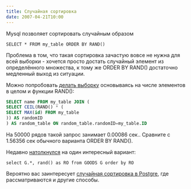 ```yaml
---
title: Случайная сортировка
date: 2007-04-21T10:00
---
```


Mysql позволяет сортировать случайным образом

`SELECT * FROM my_table ORDER BY RAND()`

Проблема в том, что такая сортировка зачастую вовсе не нужна для всей выборки - хочется просто достать случайный элемент из определённого множества, к тому же ORDER BY RAND() достаточно медленный выход из ситуации.

Можно попробовать [делать выборку](http://jan.kneschke.de/projects/mysql/order-by-rand) основываясь на числе элементов в целом и функции RAND():

```sql
SELECT name FROM my_table JOIN (  
SELECT CEIL(RAND() * (  
SELECT MAX(id) FROM my_table  
)) AS randomID  
) AS random_table ON random_table.randomID=my_table.ID
```

На 50000 рядов такой запрос занимает 0.00086 сек.. Сравните с 1.56356 сек обычного варианта ORDER BY RAND().

Недавно [натолкнулся](http://programatica.ru/2008/04/getting-random-records-from-table/) на один интересный вариант:

`select G.*, rand() as RO from GOODS G order by RO`

Вероятно вас заинтересует [случайная сортировка в Postgre](https://kurapov.ee/article/random_order_postgre/), где рассматриваются и другие способы.